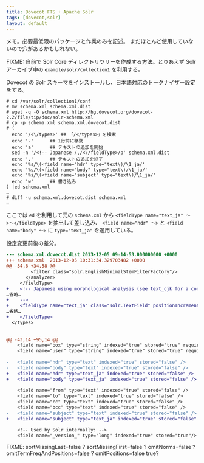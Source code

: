 ```yaml
---
title: Dovecot FTS + Apache Solr
tags: [dovecot,solr]
layout: default
---
```


メモ。必要最低限のパッケージと作業のみを記述。
まだほとんど使用していないので穴があるかもしれない。

FIXME: 自前で Solr Core ディレクトリツリーを作成する方法。とりあえず
Solr アーカイブ中の `example/solr/collection1` を利用する。

Dovecot の Solr スキーマをインストールし、日本語対応のトークナイザー設定をする。

``` console
# cd /var/solr/collection1/conf
# mv schema.xml schema.xml.dist
# wget -q -O schema.xml http://hg.dovecot.org/dovecot-2.2/file/tip/doc/solr-schema.xml
# cp -p schema.xml schema.xml.dovecot.dist
# (
  echo '/<\/types>'	## 「/</types>」を検索
  echo '-'		## 1行前に移動
  echo 'a'		## テキストの追加を開始
  sed -n '/<!-- Japanese /,/<\/fieldType>/p' schema.xml.dist
  echo '.'		## テキストの追加を終了
  echo '%s/\(<field name="hdr" type="text\)/\1_ja/'
  echo '%s/\(<field name="body" type="text\)/\1_ja/'
  echo '%s/\(<field name="subject" type="text\)/\1_ja/'
  echo 'w'		## 書き込み
) |ed schema.xml
…
# diff -u schema.xml.dovecot.dist schema.xml
…
```

ここでは `ed` を利用して元の `schema.xml` から
`<fieldType name="text_ja" 〜>〜</fieldType>` を抽出して差し込み、
`<field name="hdr" 〜>` と `<field name="body" 〜>` に `type="text_ja"`
を適用している。

設定変更前後の差分。

``` diff
--- schema.xml.dovecot.dist	2013-12-05 09:14:53.000000000 +0000
+++ schema.xml	2013-12-05 10:31:34.329703482 +0000
@@ -34,6 +34,58 @@
         <filter class="solr.EnglishMinimalStemFilterFactory"/>
       </analyzer>
     </fieldType>
+    <!-- Japanese using morphological analysis (see text_cjk for a configuration using bigramming)
…省略…
+    -->
+    <fieldType name="text_ja" class="solr.TextField" positionIncrementGap="100" autoGeneratePhraseQueries="false">
…省略…
+    </fieldType>
  </types>
 
 
@@ -43,14 +95,14 @@
    <field name="box" type="string" indexed="true" stored="true" required="true" />
    <field name="user" type="string" indexed="true" stored="true" required="true" />
 
-   <field name="hdr" type="text" indexed="true" stored="false" />
-   <field name="body" type="text" indexed="true" stored="false" />
+   <field name="hdr" type="text_ja" indexed="true" stored="false" />
+   <field name="body" type="text_ja" indexed="true" stored="false" />
 
    <field name="from" type="text" indexed="true" stored="false" />
    <field name="to" type="text" indexed="true" stored="false" />
    <field name="cc" type="text" indexed="true" stored="false" />
    <field name="bcc" type="text" indexed="true" stored="false" />
-   <field name="subject" type="text" indexed="true" stored="false" />
+   <field name="subject" type="text_ja" indexed="true" stored="false" />

    <!-- Used by Solr internally: -->
    <field name="_version_" type="long" indexed="true" stored="true"/>
```

FIXME: <filed>
  sortMissingLast=false			?
  sortMissingFirst=false		?
  omitNorms=false			?
  omitTermFreqAndPositions=false	?
  omitPositions=false			true?

